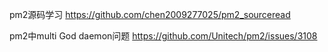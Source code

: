 pm2源码学习
https://github.com/chen2009277025/pm2_sourceread

pm2中multi God daemon问题
https://github.com/Unitech/pm2/issues/3108